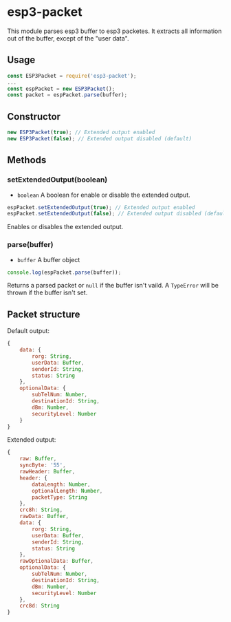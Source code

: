 # esp3-packet
This module parses esp3 buffer to esp3 packetes.
It extracts all information out of the buffer, except of the "user data".

## Usage
```javascript
const ESP3Packet = require('esp3-packet');
...
const espPacket = new ESP3Packet();
const packet = espPacket.parse(buffer);
```

## Constructor
```javascript
new ESP3Packet(true); // Extended output enabled
new ESP3Packet(false); // Extended output disabled (default)
```

## Methods
### setExtendedOutput(boolean)
* `boolean` **<Boolean>** A boolean for enable or disable the extended output.
```javascript
espPacket.setExtendedOutput(true); // Extended output enabled
espPacket.setExtendedOutput(false); // Extended output disabled (default)
```
Enables or disables the extended output.

### parse(buffer)
* `buffer` **<Buffer>** A buffer object
```javascript
console.log(espPacket.parse(buffer));
```
Returns a parsed packet or `null` if the buffer isn't vaild.
A `TypeError` will be thrown if the buffer isn't set.


## Packet structure
Default output:
```javascript
{
    data: {
        rorg: String,
        userData: Buffer,
        senderId: String,
        status: String
    },
    optionalData: {
        subTelNum: Number,
        destinationId: String,
        dBm: Number,
        securityLevel: Number
    }
}
  ```

Extended output:
```javascript
{
    raw: Buffer,
    syncByte: '55',
    rawHeader: Buffer,
    header: {
        dataLength: Number,
        optionalLength: Number,
        packetType: String
    },
    crc8h: String,
    rawData: Buffer,
    data: {
        rorg: String,
        userData: Buffer,
        senderId: String,
        status: String
    },
    rawOptionalData: Buffer,
    optionalData: {
        subTelNum: Number,
        destinationId: String,
        dBm: Number,
        securityLevel: Number
    },
    crc8d: String
}
  ```
